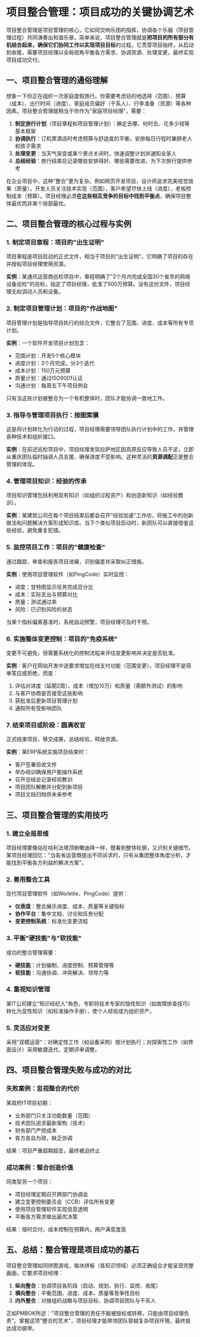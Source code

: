 # 项目整合管理：项目成功的关键协调艺术

项目整合管理是项目管理的核心，它如同交响乐团的指挥，协调各个乐器（项目管理过程）共同演奏出和谐乐章。简单来说，项目整合管理就是**把项目的所有部分有机结合起来，确保它们协同工作以实现项目目标**的过程。它贯穿项目始终，从启动到收尾，需要项目经理以全局视角平衡各方需求、协调资源、处理变更，最终实现项目成功交付。

## 一、项目整合管理的通俗理解

想象一下你正在组织一次家庭度假旅行。你需要考虑目的地选择（范围）、预算（成本）、出行时间（进度）、家庭成员偏好（干系人）、行李准备（资源）等各种因素。项目整合管理就相当于你作为"家庭项目经理"，需要：

1. **制定旅行计划**（项目章程和项目管理计划）：确定去哪、何时去、花多少钱等基本框架  
2. **协调执行**：订机票酒店时考虑预算与舒适度的平衡，安排每日行程时兼顾老人和孩子需求  
3. **处理变更**：当天气突变或某个景点关闭时，快速调整计划并通知全家人  
4. **总结经验**：旅行结束后记录哪些安排得好、哪些需要改进，为下次旅行提供参考  

在企业项目中，这种"整合"更为复杂。例如网页开发项目，设计师追求完美视觉效果（质量），开发人员关注技术实现（范围），客户希望尽快上线（进度），老板控制成本（预算）。项目经理必须**在这些相互竞争的目标中找到平衡点**，确保项目整体最优而非某个局部最优。

## 二、项目整合管理的核心过程与实例

### 1. 制定项目章程：项目的"出生证明"  

项目章程是项目启动的正式文件，相当于项目的"出生证明"，它明确了项目的存在并授权项目经理使用资源。  

**实例**：某通讯运营商巡检项目中，章程明确了"2个月内完成全国30个省市的网络设备巡检"的目标，指定了项目经理，批准了500万预算。没有这份文件，项目经理无权调动人员和设备。  

### 2. 制定项目管理计划：项目的"作战地图"  

项目管理计划是指导项目执行的综合文件，它整合了范围、进度、成本等所有专项计划。  

**实例**：一个软件开发项目计划包含：  
* 范围计划：开发5个核心模块  
* 进度计划：3个月完成，分3个迭代  
* 成本计划：150万元预算  
* 质量计划：通过ISO9001认证  
* 沟通计划：每周五下午项目例会  

只有当这些计划被整合为一个有机整体时，团队才能协调一致地工作。  

### 3. 指导与管理项目执行：按图索骥  

这是将计划转化为行动的过程，项目经理需要领导团队执行计划中的工作，并管理各种技术和组织接口。  

**实例**：在前述巡检项目中，项目经理发现拉萨地区因高原反应导致人员不足，立即从重庆团队临时抽调人员支援，确保进度不受影响。这种灵活的**资源调配**正是整合管理的体现。  

### 4. 管理项目知识：经验的传承  

项目知识管理包括利用现有知识（如组织过程资产）和创造新知识（如经验教训）。  

**实例**：某建筑公司在每个项目结束后都会召开"经验加速"工作坊，将施工中的创新做法和问题解决方案形成知识库。当下个类似项目启动时，新团队可以直接借鉴这些经验，避免重复犯错。  

### 5. 监控项目工作：项目的"健康检查"  

通过跟踪、审查和报告项目进展，识别偏差并采取纠正措施。  

**实例**：使用项目管理软件（如PingCode）实时监控：  
* 进度：甘特图显示任务完成百分比  
* 成本：实际支出与预算对比  
* 质量：测试通过率  
* 风险：已识别风险的状态  

当某个指标偏离基准时，系统自动预警，项目经理可及时干预。  

### 6. 实施整体变更控制：项目的"免疫系统"  

变更不可避免，但需要系统化的控制流程来评估变更影响并决定是否批准。  

**实例**：客户在网站开发中途要求增加在线支付功能（范围变更）。项目经理不是简单答应或拒绝，而是：  
1. 评估对进度（延期2周）、成本（增加10万）和质量（需额外测试）的影响  
2. 与客户协商是否接受这些影响  
3. 获批准后更新项目管理计划  
4. 通知所有受影响团队  

### 7. 结束项目或阶段：圆满收官  

正式结束项目，移交成果，总结经验，释放资源。  

**实例**：某ERP系统实施项目结束时：  
* 客户签署验收文件  
* 举办培训确保用户能操作系统  
* 召开总结会记录经验教训  
* 项目团队解散并分配到新项目  
* 项目文档归档供未来参考  

## 三、项目整合管理的实用技巧  

### 1. 建立全局思维  

项目经理要像站在哈利法塔顶俯瞰迪拜一样，既看到整体轮廓，又识别关键细节。某项目经理回忆："当各省运营商提出不同诉求时，只有从集团整体角度分析，才能找到平衡各方利益的解决方案"。  

### 2. 善用整合工具  

现代项目管理软件（如Worktile、PingCode）提供：  
* **仪表盘**：整合展示进度、成本、质量等关键指标  
* **协作平台**：集中文档、讨论和任务分配  
* **变更控制系统**：标准化变更流程  

### 3. 平衡"硬技能"与"软技能"  

成功的整合管理需要：  
* **硬技能**：计划编制、进度控制、预算管理等  
* **软技能**：沟通协调、冲突解决、领导力等  

### 4. 重视知识管理  

某IT公司建立"知识经纪人"角色，专职将技术专家的隐性知识（如故障排查技巧）转化为显性知识（如标准操作手册），使个人经验成为组织资产。  

### 5. 灵活应对变更  

采用"双模运营"：对确定性工作（如设备采购）按计划执行；对探索性工作（如界面设计）采用敏捷迭代，定期评审调整。  

## 四、项目整合管理失败与成功的对比  

### 失败案例：忽视整合的代价  

某政府IT项目初期：  
* 业务部门只关注功能数量（范围）  
* 技术团队追求最新架构（技术）  
* 财务部门严控成本  
* 各方各自为政，缺乏协调  

结果：项目严重超期超支，最终被迫终止  

### 成功案例：整合创造价值  

同类型另一个项目：  
* 项目经理定期召开跨部门协调会  
* 建立变更控制委员会（CCB）评估所有变更  
* 使用项目管理软件实现信息透明  
* 平衡各方需求做出最优决策  

结果：按时交付，成本控制在预算内，用户满意度高  

## 五、总结：整合管理是项目成功的基石  

项目整合管理如同拼图游戏，每块拼板（各知识领域）必须正确组合才能呈现完整画面。它要求项目经理：  

1. **纵向整合**：协调项目各阶段（启动、规划、执行、监控、收尾）  
2. **横向整合**：平衡范围、进度、成本、质量等竞争性目标  
3. **内外整合**：对接组织战略与项目目标，协调项目团队与干系人  

正如PMBOK所述："项目整合管理的责任不能被授权或转移，只能由项目经理负责"。掌握这项"整合的艺术"，项目经理才能带领团队穿越复杂项目环境，最终抵达成功彼岸。  
